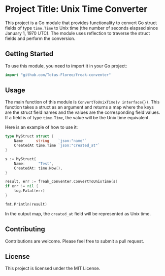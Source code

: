 # Project Title: Unix Time Converter

This project is a Go module that provides functionality to convert Go struct fields of type `time.Time` to Unix time (the number of seconds elapsed since January 1, 1970 UTC). The module uses reflection to traverse the struct fields and perform the conversion.

## Getting Started

To use this module, you need to import it in your Go project:

```go
import "github.com/Totus-Floreo/freak-conventer"
```

## Usage

The main function of this module is `ConvertToUnixTime(v interface{})`. This function takes a struct as an argument and returns a map where the keys are the struct field names and the values are the corresponding field values. If a field is of type `time.Time`, the value will be the Unix time equivalent.

Here is an example of how to use it:

```go
type MyStruct struct {
    Name      string    `json:"name"`
    CreatedAt time.Time `json:"created_at"`
}

s := MyStruct{
    Name:      "Test",
    CreatedAt: time.Now(),
}

result, err := freak_conventer.ConvertToUnixTime(s)
if err != nil {
    log.Fatal(err)
}

fmt.Println(result)
```

In the output map, the `created_at` field will be represented as Unix time.

## Contributing

Contributions are welcome. Please feel free to submit a pull request.

## License

This project is licensed under the MIT License.